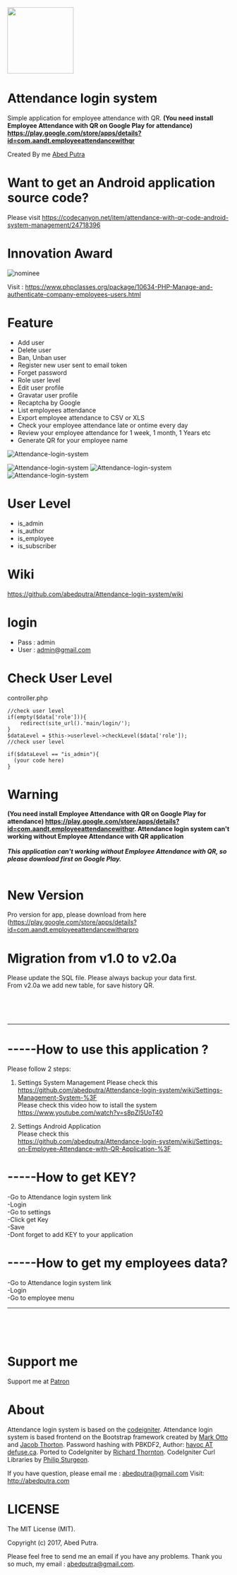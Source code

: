 <img src="https://user-images.githubusercontent.com/11581453/64755519-c24cd200-d55d-11e9-9011-fd3b11dfa56f.png" width="150">

# Attendance login system
Simple application for employee attendance with QR. <b>(You need install Employee Attendance with QR on Google Play for attendance) https://play.google.com/store/apps/details?id=com.aandt.employeeattendancewithqr </b>

Created By me [Abed Putra](http://abedputra.com)

# Want to get an Android application source code?
Please visit https://codecanyon.net/item/attendance-with-qr-code-android-system-management/24718396


# Innovation Award
![nominee](https://user-images.githubusercontent.com/11581453/53679420-937cb600-3d07-11e9-995d-cf60bd7a154e.gif)

Visit : https://www.phpclasses.org/package/10634-PHP-Manage-and-authenticate-company-employees-users.html

# Feature
- Add user
- Delete user
- Ban, Unban user
- Register new user sent to email token
- Forget password
- Role user level
- Edit user profile
- Gravatar user profile
- Recaptcha by Google
- List employees attendance
- Export employee attendance to CSV or XLS
- Check your employee attendance late or ontime every day
- Review your employee attendance for 1 week, 1 month, 1 Years etc
- Generate QR for your employee name

![Attendance-login-system](https://user-images.githubusercontent.com/11581453/41508123-e4e1579e-7269-11e8-9493-3e6c3a7e9b9c.png)

![Attendance-login-system](https://lh3.googleusercontent.com/cdpTV3RCZImsVXVtgQbEpQPbcbKMtPAMra1Vi8HmS8Q3475Gu3q2VvjnJfOxeryW6qk) ![Attendance-login-system](https://lh3.googleusercontent.com/h62E5mMfjdrxdtIlq6PgACwU-i3OwdW1GwsOlvuf3fvPgC42_gSZd5KrdjCjYDXWOx8) ![Attendance-login-system](https://lh3.googleusercontent.com/dwfjhBlvbPjtiuwrPup-_er76_RIsJrueGAvwMTsiDKA8qUasufl9BXebAi3GHauEt5z) 

# User Level
- is_admin
- is_author
- is_employee
- is_subscriber

# Wiki
https://github.com/abedputra/Attendance-login-system/wiki

# login
- Pass : admin
- User : admin@gmail.com

# Check User Level
controller.php
```
//check user level
if(empty($data['role'])){
    redirect(site_url().'main/login/');
}
$dataLevel = $this->userlevel->checkLevel($data['role']);
//check user level

if($dataLevel == "is_admin"){
  (your code here)
}
```
# Warning
<b>(You need install Employee Attendance with QR on Google Play for attendance) https://play.google.com/store/apps/details?id=com.aandt.employeeattendancewithqr. Attendance login system can't working without Employee Attendance with QR application</b>
<br><br>
***This application can't working without Employee Attendance with QR, so please download first on Google Play.***
<br><br>

# New Version
Pro version for app, please download from here (https://play.google.com/store/apps/details?id=com.aandt.employeeattendancewithqrpro

# Migration from v1.0 to v2.0a
Please update the SQL file. Please always backup your data first.
<br>
From v2.0a we add new table, for save history QR.


<br>
<br>
<br>

----------------------------------------------------------------------------------------------------------------------------------------

# -----How to use this application ?
Please follow 2 steps:<br>
1. Settings System Management
Please check this<br>
https://github.com/abedputra/Attendance-login-system/wiki/Settings-Management-System-%3F<br>
Please check this video how to istall the system
https://www.youtube.com/watch?v=s8pZl5UoT40

2. Settings Android Application<br>
Please check this<br>
https://github.com/abedputra/Attendance-login-system/wiki/Settings-on-Employee-Attendance-with-QR-Application-%3F

# -----How to get KEY?
-Go to Attendance login system link<br>
-Login<br>
-Go to settings<br>
-Click get Key<br>
-Save<br>
-Dont forget to add KEY to your application<br>

# -----How to get my employees data?
-Go to Attendance login system link<br>
-Login<br>
-Go to employee menu<br>

----------------------------------------------------------------------------------------------------------------------------------------

<br>
<br>
<br>

# Support me
Support me at <a href="https://www.patreon.com/abedputra">Patron</a>

# About
Attendance login system is based on the [codeigniter](https://github.com/bcit-ci/CodeIgniter). Attendance login system is based frontend on the Bootstrap framework created by  [Mark Otto](https://twitter.com/mdo) and [Jacob Thorton](https://twitter.com/fat).
Password hashing with PBKDF2, Author: [havoc AT defuse.ca](https://github.com/defuse).
Ported to CodeIgniter by [Richard Thornton](http://twitter.com/RichardThornton).
CodeIgniter Curl Libraries by [Philip Sturgeon](https://github.com/philsturgeon).

If you have question, please email me : abedputra@gmail.com
Visit: http://abedputra.com

# LICENSE
The MIT License (MIT).

Copyright (c) 2017, Abed Putra.

Please feel free to send me an email if you have any problems.
Thank you so much, my email : abedputra@gmail.com.
